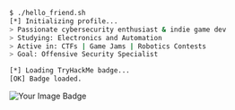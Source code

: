 
```bash
$ ./hello_friend.sh
[*] Initializing profile...
> Passionate cybersecurity enthusiast & indie game dev
> Studying: Electronics and Automation
> Active in: CTFs | Game Jams | Robotics Contests
> Goal: Offensive Security Specialist

[*] Loading TryHackMe badge...
[OK] Badge loaded.
```
<img src="https://tryhackme-badges.s3.amazonaws.com/AxeOne.png" alt="Your Image Badge" />
